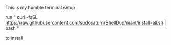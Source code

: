 This is my humble terminal setup

run
"
curl -fsSL https://raw.githubusercontent.com/sudosaturn/ShellDup/main/install-all.sh | bash
"

to install
